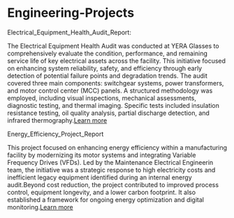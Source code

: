 # Engineering-Projects

Electrical_Equipment_Health_Audit_Report: 

The Electrical Equipment Health Audit was conducted at YERA Glasses to comprehensively evaluate the condition, performance, and remaining service life of key electrical assets across the facility. This initiative focused on enhancing system reliability, safety, and efficiency through early detection of potential failure points and degradation trends. The audit covered three main components: switchgear systems, power transformers, and motor control center (MCC) panels. A structured methodology was employed, including visual inspections, mechanical assessments, diagnostic testing, and thermal imaging. Specific tests included insulation resistance testing, oil quality analysis, partial discharge detection, and infrared thermography.[Learn more](Electrical_Equipment_Health_Audit_Report.pdf)

Energy_Efficiency_Project_Report

This project focused on enhancing energy efficiency within a manufacturing facility by modernizing its motor systems and integrating Variable Frequency Drives (VFDs). Led by the Maintenance Electrical Engineerin team, the initiative was a strategic response to high electricity costs and inefficient legacy equipment identified during an internal energy audit.Beyond cost reduction, the project contributed to improved process control, equipment longevity, and a lower carbon footprint. It also established a framework for ongoing energy optimization and digital monitoring.[Learn more](Energy_Efficiency_Project_Report.pdf)

